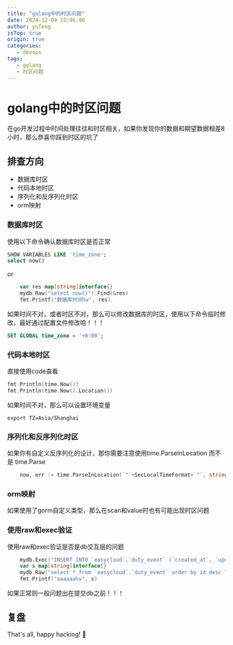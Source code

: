 ```yaml
---
title: "golang中的时区问题"
date: 2024-12-09 22:46:00
author: yufeng
isTop: true
origin: true
categories:
   - devops
tags:
   - golang
   - 时区问题
---
```

# golang中的时区问题
在go开发过程中时间处理往往和时区相关，如果你发现你的数据和期望数据相差8小时，那么恭喜你踩到时区的坑了
## 排查方向
- 数据库时区
- 代码本地时区
- 序列化和反序列化时区
- orm映射
### 数据库时区
使用以下命令确认数据库时区是否正常
```sql
SHOW VARIABLES LIKE 'time_zone';
select now()
```
or
```go
	var res map[string]interface{}
	mydb.Raw("select now()").Find(&res)
	fmt.Printf("数据库时间%v", res)
```
如果时间不对，或者时区不对，那么可以修改数据库的时区，使用以下命令临时修改，最好通过配置文件修改哈！！！
```sql
SET GLOBAL time_zone = '+8:00';
```
### 代码本地时区
直接使用code查看
```go
fmt.Println(time.Now())
fmt.Println(time.Now().Location())
```
如果时间不对，那么可以设置环境变量
```shell
export TZ=Asia/Shanghai
```
### 序列化和反序列化时区
如果你有自定义反序列化的设计，那你需要注意使用time.ParseInLocation 而不是 time.Parse
```go
	now, err := time.ParseInLocation(`"`+SecLocalTimeFormat+`"`, string(data), time.Local)
```
### orm映射
如果使用了gorm自定义类型，那么在scan和value时也有可能出现时区问题
### 使用raw和exec验证
使用raw和exec验证是否是db交互层的问题
```go
	mydb.Exec("INSERT INTO `easycloud`.`duty_event` (`created_at`, `updated_at`, `deleted_at`, `start_time`, `end_time`, `rule_id`, `team_name`, `describe`) VALUES ( '2024-12-09 20:56:02.343', '2024-12-09 20:56:02.343', NULL, '2025-01-05 17:00:00.000', '2025-01-06 05:00:00.000', 16, 'aaa', 'awdaw-aaa');")
	var s map[string]interface{}
	mydb.Raw("select * from `easycloud`.`duty_event` order by id desc limit 1").Find(&s)
	fmt.Printf("aaaaaa%v", s)
```
如果正常则一般问题出在提交db之前！！！
## 复盘
That's all, happy hacking!  :whale: